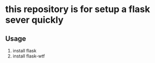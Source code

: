 # this repository is for setup a flask sever quickly

## Usage

1. install flask
2. install flask-wtf
